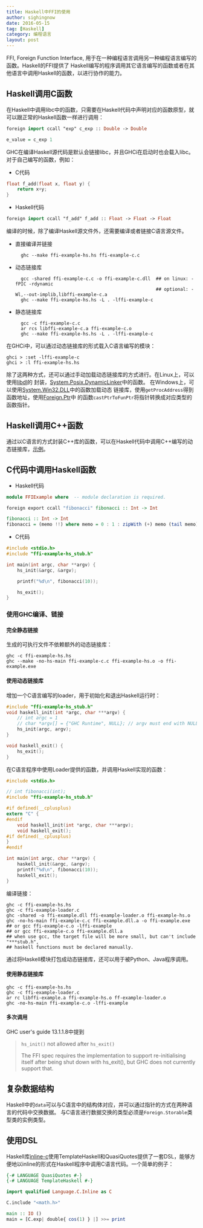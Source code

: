```yaml
---
title: Haskell中FFI的使用
author: sighingnow
date: 2016-05-15
tag: [Haskell]
category: 编程语言
layout: post
---
```


FFI, Foreign Function Interface, 用于在一种编程语言调用另一种编程语言编写的函数。Haskell的FFI提供了
Haskell编写的程序调用其它语言编写的函数或者在其他语言中调用Haskell的函数，以进行协作的能力。

<!--more-->

Haskell调用C函数
---------------

在Haskell中调用libc中的函数，只需要在Haskell代码中声明对应的函数原型，就可以跟正常的Haskell函数一样进行调用：

~~~haskell
foreign import ccall "exp" c_exp :: Double -> Double

e_value = c_exp 1
~~~

GHC在编译Haskell源代码是默认会链接libc，并且GHCi在启动时也会载入libc。对于自己编写的函数，例如：

+ C代码

~~~c
float f_add(float x, float y) {
    return x+y;
}
~~~

+ Haskell代码

~~~haskell
foreign import ccall "f_add" f_add :: Float -> Float -> Float
~~~

编译的时候，除了编译Haskell源文件外，还需要编译或者链接C语言源文件。

+ 直接编译并链接

        ghc --make ffi-example-hs.hs ffi-example-c.c

+ 动态链接库

        gcc -shared ffi-example-c.c -o ffi-example-c.dll  ## on linux: -fPIC -rdynamic
                                                          ## optional: -Wl,--out-implib,libffi-example-c.a
        ghc --make ffi-example-hs.hs -L . -lffi-example-c

+ 静态链接库

        gcc -c ffi-example-c.c
        ar rcs libffi-example-c.a ffi-example-c.o
        ghc --make ffi-example-hs.hs -L . -lffi-example-c

在GHCi中，可以通过动态链接库的形式载入C语言编写的模块：

    ghci > :set -lffi-example-c
    ghci > :l ffi-example-hs.hs

除了这两种方式，还可以通过手动加载动态链接库的方式进行。在Linux上，可以使用[libdl](http://linux.die.net/man/3/dlopen)的
封装，[System.Posix.DynamicLinker](https://hackage.haskell.org/package/unix/docs/System-Posix-DynamicLinker.html)中的函数。
在Windows上，可以使用[System.Win32.DLL](http://hackage.haskell.org/package/Win32/docs/System-Win32-DLL.html)中的函数加载动态
链接库，使用`getProcAddress`得到函数地址，使用[Foreign.Ptr](http://hackage.haskell.org/package/base/docs/Foreign-Ptr.html)中
的函数`castPtrToFunPtr`将指针转换成对应类型的函数指针。

Haskell调用C++函数
------------------

通过以C语言的方式封装C++库的函数，可以在Haskell代码中调用C++编写的动态链接库，[示例](https://gist.github.com/sighingnow/ee989ef541f4d6ec323d79da2ba8a181)。

C代码中调用Haskell函数
---------------------

+ Haskell代码

~~~haskell
module FFIExample where  -- module declaration is required.

foreign export ccall "fibonacci" fibonacci :: Int -> Int

fibonacci :: Int -> Int
fibonacci = (memo !!) where memo = 0 : 1 : zipWith (+) memo (tail memo)
~~~

+ C代码

~~~c
#include <stdio.h>
#include "ffi-example-hs_stub.h"

int main(int argc, char **argv) {
    hs_init(&argc, &argv);

    printf("%d\n", fibonacci(10));

    hs_exit();
}
~~~

### 使用GHC编译、链接

#### 完全静态链接

生成的可执行文件不依赖额外的动态链接库：

    ghc -c ffi-example-hs.hs
    ghc --make -no-hs-main ffi-example-c.c ffi-example-hs.o -o ffi-example.exe

#### 使用动态链接库

增加一个C语言编写的loader，用于初始化和退出Haskell运行时：

~~~c
#include "ffi-example-hs_stub.h"
void haskell_init(int *argc, char ***argv) {
    // int argc = 1
    // char *argv[] = {"GHC Runtime", NULL}; // argv must end with NULL.
    hs_init(argc, argv);
}

void haskell_exit() {
    hs_exit();
}
~~~

在C语言程序中使用Loader提供的函数，并调用Haskell实现的函数：

~~~c
#include <stdio.h>

// int fibonacci(int);
#include "ffi-example-hs_stub.h"

#if defined(__cplusplus)
extern "C" {
#endif
    void haskell_init(int *argc, char ***argv);
    void haskell_exit();
#if defined(__cplusplus)
}
#endif

int main(int argc, char **argv) {
    haskell_init(&argc, &argv);
    printf("%d\n", fibonacci(10));
    haskell_exit();
}
~~~

编译链接：

~~~shell
ghc -c ffi-example-hs.hs
ghc -c ffi-example-loader.c
ghc -shared -o ffi-example.dll ffi-example-loader.o ffi-example-hs.o
ghc -no-hs-main ffi-example-c.c ffi-example.dll.a -o ffi-example.exe
## or gcc ffi-example-c.o -lffi-example
## or gcc ffi-example-c.o ffi-example.dll.a
## when use gcc, the target file will be more small, but can't include "***stub.h",
## haskell functions must be declared manually.
~~~

通过将Haskell模块打包成动态链接库，还可以用于被Python、Java程序调用。

#### 使用静态链接库

~~~shell
ghc -c ffi-example-hs.hs
ghc -c ffi-example-loader.c
ar rc libffi-example.a ffi-example-hs.o ff-example-loader.o
ghc -no-hs-main ffi-example-c.o -lffi-example
~~~

#### 多次调用

GHC user's guide 13.1.1.8中提到

> `hs_init()` not allowed after `hs_exit()`
>
> The FFI spec requires the implementation to support re-initialising itself after being shut down with hs_exit(),
> but GHC does not currently support that.

复杂数据结构
-----------

Haskell中的`data`可以与C语言中的结构体对应，并可以通过指针的方式在两种语言的代码中交换数据。
与C语言进行数据交换的类型必须是`Foreign.Storable`类型类的实例类型。

使用DSL
------

Haskell库[inline-c](https://hackage.haskell.org/package/inline-c)使用TemplateHaskell和QuasiQuotes提供了一套DSL，能够方便地以inline的形式在Haskell程序中调用C语言代码。一个简单的例子：

~~~haskell
{-# LANGUAGE QuasiQuotes #-}
{-# LANGUAGE TemplateHaskell #-}

import qualified Language.C.Inline as C

C.include "<math.h>"

main :: IO ()
main = [C.exp| double{ cos(1) } |] >>= print
~~~

